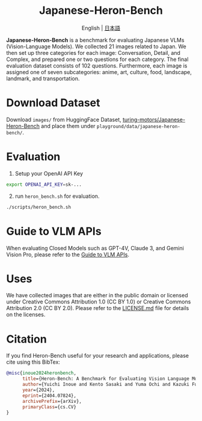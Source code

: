 <div align="center">

# Japanese-Heron-Bench

English | [日本語](README_ja.md)

</div>

**Japanese-Heron-Bench** is a benchmark for evaluating Japanese VLMs (Vision-Language Models). We collected 21 images related to Japan. We then set up three categories for each image: Conversation, Detail, and Complex, and prepared one or two questions for each category. The final evaluation dataset consists of 102 questions. Furthermore, each image is assigned one of seven subcategories: anime, art, culture, food, landscape, landmark, and transportation.

# Download Dataset
Download `images/` from HuggingFace Dataset, [turing-motors/Japanese-Heron-Bench](https://huggingface.co/datasets/turing-motors/Japanese-Heron-Bench) and place them under `playground/data/japanese-heron-bench/`.

# Evaluation
1. Setup your OpenAI API Key

```bash
export OPENAI_API_KEY=sk-...
```

2. run `heron_bench.sh` for evaluation.

```bash
./scripts/heron_bench.sh
```

# Guide to VLM APIs
When evaluating Closed Models such as GPT-4V, Claude 3, and Gemini Vision Pro, please refer to the [Guide to VLM APIs](../llava-bench-in-the-wild/README.md#GuidetoVLMAPIs).

# Uses
We have collected images that are either in the public domain or licensed under Creative Commons Attribution 1.0 (CC BY 1.0) or Creative Commons Attribution 2.0 (CC BY 2.0). Please refer to the [LICENSE.md](LICENCE.md) file for details on the licenses.

# Citation

If you find Heron-Bench useful for your research and applications, please cite using this BibTex:

```bibtex
@misc{inoue2024heronbench,
      title={Heron-Bench: A Benchmark for Evaluating Vision Language Models in Japanese}, 
      author={Yuichi Inoue and Kento Sasaki and Yuma Ochi and Kazuki Fujii and Kotaro Tanahashi and Yu Yamaguchi},
      year={2024},
      eprint={2404.07824},
      archivePrefix={arXiv},
      primaryClass={cs.CV}
}
